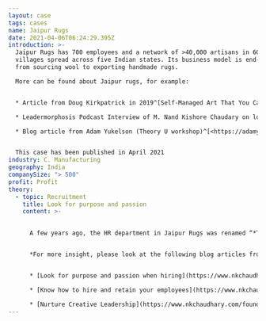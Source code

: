 ```yaml
---
layout: case
tags: cases
name: Jaipur Rugs
date: 2021-04-06T06:24:29.395Z
introduction: >-
  Jaipur Rugs has 700 employees and a network of >40,000 artisans in 600 rural
  villages spread across five Indian states. Its business model is end-to-end,
  from sourcing wool to exporting handmade rugs.

  More can be found about Jaipur rugs, for example:


  * Article from Doug Kirkpatrick in 2019^[Self-Managed Art That You Can Walk On Doug Kirkpatrick April 11, 2019 <https://medium.com/redshift-3/jaipur-rugs-self-managed-art-that-you-can-walk-on-5756479726e0>]

  * Leadermorphosis Podcast Interview of M. Nand Kishore Chaudary on love, collective consciousness and self-management^[Leadermorphosis Podcast Interview of M. Nand Kishore Chaudary on love, collective consciousness and self-management <https://leadermorphosis.co/ep-57-nand-kishore-chaudhary-from-jaipur-rugs-on-love-consciousness-and-self-management>]

  * Blog article from Adam Yukelson (Theory U workshop)^[<https://adamyukelson.com/blog/2016/07/25/jaipur-rugs>]


  This case has been published in April 2021
industry: C. Manufacturing
geography: India
companySize: "> 500"
profit: Profit
theory:
  - topic: Recruitment
    title: Look for purpose and passion
    content: >-
      

      A few years ago, the HR department in Jaipur Rugs was renamed “*The Search for Divine Soul*”. The company believes that all people are unique in their own way and their sense of purpose can add to the company’s higher purpose. Recruitment is based on how candidate can add to company values. Interview questions are designed to learn about candidates’ purpose and principles—rather than focusing on experience and academic background. The founder is directly involved in this process, and often takes the final interview. Managers at Head Office do the initial interviews. Final decisions are made by consensus of all stakeholders. 


      *For more insight, please look at the following blog articles from the founder:*


      * [Look for purpose and passion when hiring](https://www.nkchaudhary.com/business/look-for-purpose-and-passion-when-hiring/)

      * [Know how to hire and retain your employees](https://www.nkchaudhary.com/business/know-how-to-hire-and-retain-your-employees/)

      * [Nurture Creative Leadership](https://www.nkchaudhary.com/founders-mentality/the-need-for-creative-leadership/)
---
```

